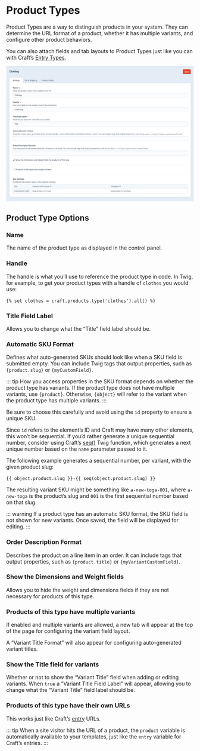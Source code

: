 # Product Types

Product Types are a way to distinguish products in your system. They can determine the URL format of a product, whether it has multiple variants, and configure other product behaviors.

You can also attach fields and tab layouts to Product Types just like you can with Craft’s [Entry Types](https://craftcms.com/docs/1.x/entries.html#entry-types).

<img src="./assets/product-type-entry-screen.png" width="797" alt="Edit Product Type page">

## Product Type Options

### Name

The name of the product type as displayed in the control panel.

### Handle

The handle is what you’ll use to reference the product type in code. In Twig, for example, to get your product types with a handle of `clothes` you would use:

```twig
{% set clothes = craft.products.type('clothes').all() %}
```

### Title Field Label

Allows you to change what the “Title” field label should be.

### Automatic SKU Format

Defines what auto-generated SKUs should look like when a SKU field is submitted empty. You can include Twig tags that output properties, such as `{product.slug}` or `{myCustomField}`.

::: tip
How you access properties in the SKU format depends on whether the product type has variants. If the product type does not have multiple variants, use `{product}`. Otherwise, `{object}` will refer to the variant when the product type has multiple variants.
:::

Be sure to choose this carefully and avoid using the `id` property to ensure a unique SKU.

Since `id` refers to the element’s ID and Craft may have many other elements, this won’t be sequential. If you’d rather generate a unique sequential number, consider using Craft’s [seq()](https://craftcms.com/docs/1.x/dev/functions.html#seq) Twig function, which generates a next unique number based on the `name` parameter passed to it.

The following example generates a sequential number, per variant, with the given product slug:

```twig
{{ object.product.slug }}-{{ seq(object.product.slug) }}
```

The resulting variant SKU might be something like `a-new-toga-001`, where `a-new-toga` is the product’s slug and `001` is the first sequential number based on that slug.

::: warning
If a product type has an automatic SKU format, the SKU field is not shown for new variants. Once saved, the field will be displayed for editing.
:::

### Order Description Format

Describes the product on a line item in an order. It can include tags that output properties, such as `{product.title}` or `{myVariantCustomField}`.

### Show the Dimensions and Weight fields

Allows you to hide the weight and dimensions fields if they are not necessary for products of this type.

### Products of this type have multiple variants

If enabled and multiple variants are allowed, a new tab will appear at the top of the page for configuring the variant field layout.

A “Variant Title Format” will also appear for configuring auto-generated variant titles.

### Show the Title field for variants

Whether or not to show the “Variant Title” field when adding or editing variants. When `true` a “Variant Title Field Label” will appear, allowing you to change what the “Variant Title” field label should be.

### Products of this type have their own URLs

This works just like Craft’s [entry](https://craftcms.com/docs/1.x/entries.html) URLs.

::: tip
When a site visitor hits the URL of a product, the `product` variable is automatically available to your templates, just like the `entry` variable for Craft’s entries.
:::
